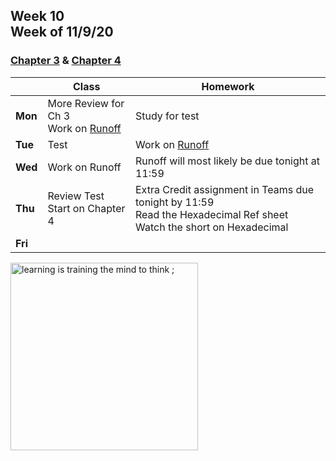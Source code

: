 <meta http-equiv="refresh" content="300"/>

## Week 10<br>Week of 11/9/20  

### [Chapter 3](/ap/curriculum/3) & [Chapter 4](/ap/curriculum/4)

  |       |Class                  |Homework   |
  |-------|---------              |---------  |
  |**Mon**|More Review for Ch 3<br>Work on [Runoff](https://cs50.harvard.edu/ap/2021/curriculum/x/psets/3/runoff/) |Study for test |
  |**Tue**|Test |Work on [Runoff](https://cs50.harvard.edu/ap/2021/curriculum/x/psets/3/runoff/) |
  |**Wed**|Work on Runoff |Runoff will most likely be due tonight at 11:59 |
  |**Thu**|Review Test<br>Start on Chapter 4 |Extra Credit assignment in Teams due tonight by 11:59<br>Read the Hexadecimal Ref sheet<br>Watch the short on Hexadecimal |
  |**Fri**| | |

<img src="https://i0.wp.com/professionalizeit.com/wp-content/uploads/2017/02/8-techniques-increase-learning-behavior-neuroeducation-768x431.jpg?resize=768%2C431" alt="learning is training the mind to think ;" height="300">